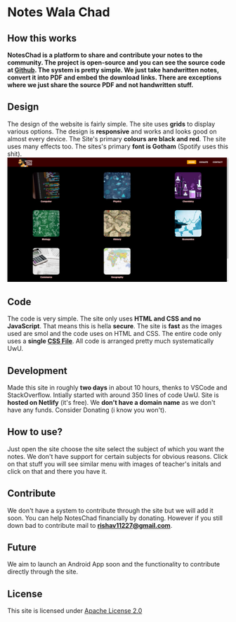 # Notes Wala Chad 

## How this works
**NotesChad is a platform to share and contribute your notes to the community. The project is open-source and you can see the source code at [Github](https://github.com/mairishavhoon/noteschad). The system is pretty simple. We just take handwritten notes, convert it into PDF and embed the download links. There are exceptions where we just share the source PDF and not handwritten stuff.**

## Design

The design of the website is fairly simple. The site uses **grids** to display various options. The design is **responsive** and works and looks good on almost every device. The Site's primary **colours are black and red**. The site uses many effects too. The sites's primary **font is Gotham** (Spotify uses this shit).
![The Site](https://github.com/mairishavhoon/noteschad/blob/main/assets/nw.png?raw=true)


## Code

The code is very simple. The site only uses **HTML and CSS and no JavaScript**. That means this is hella **secure**. The site is **fast** as the images used are smol and the code uses on HTML and CSS. The entire code only uses a **single [CSS File](https://noteschad.netlify.app/style.css)**. All code is arranged pretty much systematically UwU.


## Development

Made this site in roughly **two days** in about 10 hours, thenks to VSCode and StackOverflow. Intially started with around 350 lines of code UwU. Site is **hosted on Netlify** (it's free). We **don't have a domain name** as we don't have any funds. Consider Donating (i know you won't).

## How to use?

Just open the site choose the site select the subject of which you want the notes. We don't have support for certain subjects for obvious reasons. Click on that stuff you will see similar menu with images of teacher's initals and click on that and there you have it.

## Contribute

We don't have a system to contribute through the site but we will add it soon. You can help NotesChad financially by donating. However if you still down bad to contribute mail to **rishav11227@gmail.com**.

## Future

We aim to launch an Android App soon and the functionality to contribute directly through the site. 

## License

This site is licensed under [Apache License 2.0](https://github.com/mairishavhoon/noteschad/blob/main/LICENSE)

